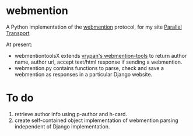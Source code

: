 webmention
==========

A Python implementation of the [webmention](https://github.com/converspace/webmention) protocol, for my site [Parallel Transport](http://kartikprabhu.com/)

At present:

*	webmentiontoolsX extends [vrypan's webmention-tools](https://github.com/vrypan/webmention-tools) to return author name, author url, accept text/html response if sending a webmention.
*	webmention.py contains functions to parse, check and save a webmention as responses in a particular Django website.


To do
======

1.	retrieve author info using p-author and h-card.
2.	create self-contained object implementation of webmention parsing independent of Django implementation.
